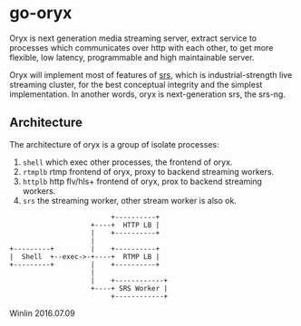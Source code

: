 # go-oryx

Oryx is next generation media streaming server, extract service to processes 
which communicates over http with each other, to get more flexible, low latency,
programmable and high maintainable server.

Oryx will implement most of features of [srs](https://github.com/ossrs/srs), 
which is industrial-strength live streaming cluster, for the best conceptual 
integrity and the simplest implementation. In another words, oryx is next-generation 
srs, the srs-ng.

## Architecture

The architecture of oryx is a group of isolate processes:

1. `shell` which exec other processes, the frontend of oryx.
1. `rtmplb` rtmp frontend of oryx, proxy to backend streaming workers.
1. `httplb` http flv/hls+ frontend of oryx, prox to backend streaming workers.
1. `srs` the streaming worker, other stream worker is also ok.

```
                         +----------+
                    +----+  HTTP LB |
                    |    +----------+
                    |
+---------+         |    +----------+
|  Shell  +--exec->-+----+  RTMP LB |
+---------+         |    +----------+
                    |
                    |    +------------+
                    +----+ SRS Worker |
                         +------------+
```

Winlin 2016.07.09
